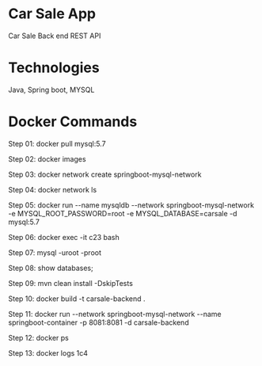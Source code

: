 # Car Sale App
Car Sale Back end REST API

# Technologies

Java, Spring boot, MYSQL

# Docker Commands

Step 01: docker pull mysql:5.7

Step 02: docker images

Step 03: docker network create springboot-mysql-network

Step 04: docker network ls

Step 05: docker run --name mysqldb --network springboot-mysql-network -e MYSQL_ROOT_PASSWORD=root -e MYSQL_DATABASE=carsale -d mysql:5.7

Step 06: docker exec -it c23 bash

Step 07: mysql -uroot -proot

Step 08: show databases;

Step 09: mvn clean install -DskipTests

Step 10: docker build -t carsale-backend .

Step 11: docker run --network springboot-mysql-network --name springboot-container -p 8081:8081 -d carsale-backend

Step 12: docker ps

Step 13: docker logs 1c4
